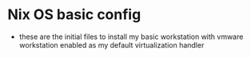 # Nix OS basic config
- these are the initial files to install my basic workstation with vmware workstation enabled as my default virtualization handler
